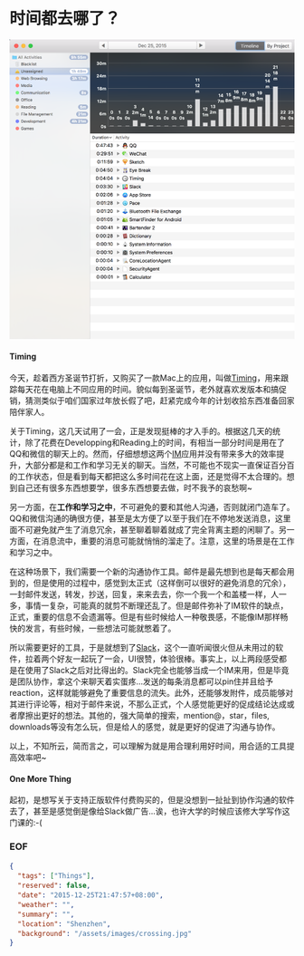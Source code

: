 时间都去哪了？
===

![Timing app screen shot](timing.png)

#### Timing
今天，趁着西方圣诞节打折，又购买了一款Mac上的应用，叫做[Timing][1]，用来跟踪每天花在电脑上不同应用的时间。貌似每到圣诞节，老外就喜欢发版本和搞促销，猜测类似于咱们国家过年放长假了吧，赶紧完成今年的计划收拾东西准备回家陪伴家人。

关于Timing，这几天试用了一会，正是发现挺棒的才入手的。根据这几天的统计，除了花费在Developping和Reading上的时间，有相当一部分时间是用在了QQ和微信的聊天上的。然而，仔细想想这两个[IM][2]应用并没有带来多大的效率提升，大部分都是和工作和学习无关的聊天。当然，不可能也不现实一直保证百分百的工作状态，但是看到每天都把这么多时间花在这上面，还是觉得不太合理的。想到自己还有很多东西想要学，很多东西想要去做，时不我予的哀愁啊~

另一方面，在**工作和学习之中**，不可避免的要和其他人沟通，否则就闭门造车了。QQ和微信沟通的确很方便，甚至是太方便了以至于我们在不停地发送消息，这里面不可避免就产生了消息冗余，甚至聊着聊着就成了完全背离主题的闲聊了。另一方面，在消息流中，重要的消息可能就悄悄的溜走了。注意，这里的场景是在工作和学习之中。

在这种场景下，我们需要一个新的沟通协作工具。邮件是最先想到也是每天都会用到的，但是使用的过程中，感觉到太正式（这样倒可以很好的避免消息的冗余），一封邮件发送，转发，抄送，回复，来来去去，你一个我一个和盖楼一样，人一多，事情一复杂，可能真的就剪不断理还乱了。但是邮件弥补了IM软件的缺点，正式，重要的信息不会遗漏等。但是有些时候给人一种敬畏感，不能像IM那样畅快的发言，有些时候，一些想法可能就憋着了。

所以需要更好的工具，于是就想到了[Slack][3]，这个一直听闻很火但从未用过的软件，拉着两个好友一起玩了一会，UI很赞，体验很棒。事实上，以上两段感受都是在使用了Slack之后对比得出的。Slack完全也能够当成一个IM来用，但是毕竟是团队协作，拿这个来聊天着实蛋疼...发送的每条消息都可以pin住并且给予reaction，这样就能够避免了重要信息的流失。此外，还能够发附件，成员能够对其进行评论等，相对于邮件来说，不那么正式，个人感觉能更好的促成结论达成或者摩擦出更好的想法。其他的，强大简单的搜索，mention@，star，files, downloads等没有怎么玩，但是给人的感觉，就是更好的促进了沟通与协作。

以上，不知所云，简而言之，可以理解为就是用合理利用好时间，用合适的工具提高效率吧~

#### One More Thing
起初，是想写关于支持正版软件付费购买的，但是没想到一扯扯到协作沟通的软件去了，甚至是感觉倒是像给Slack做广告...诶，也许大学的时候应该修大学写作这门课的:-(

### EOF
```json
{
  "tags": ["Things"],
  "reserved": false,
  "date": "2015-12-25T21:47:57+08:00",
  "weather": "",
  "summary": "",
  "location": "Shenzhen",
  "background": "/assets/images/crossing.jpg"
}
```


[1]: https://timingapp.com "Timing - The Best Automatic Mac Time Tracking for ..."
[2]: https://en.wikipedia.org/wiki/Instant_messaging "Instant messaging"
[3]: https://slack.com/ "Slack: Be less busy"
